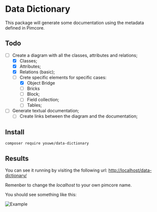Data Dictionary
======
This package will generate some documentation using the metadata defined in Pimcore.

## Todo
- [ ]  Create a diagram with all the classes, attributes and relations;
    - [x] Classes;
    - [x] Attributes;
    - [x] Relations (basic);  
    - [ ]  Crete specific elements for specific cases:
        - [x]  Object Bridge
        - [ ]  Bricks
        - [ ]  Block;
        - [ ]  Field collection;
        - [ ]  Tables;
- [ ] Generate textual documentation;
    - [ ] Create links between the diagram and the documentation;
    
## Install

```
composer require youwe/data-dictionary
```
## Results

You can see it running by visiting the following url:
[http://localhost/data-dictionary/](http://localhost/data-dictionary)

Remenber to change the *localhost* to your own pimcore name.

You should see something like this:


![Example](https://image.ibb.co/dF71pU/image.png)

